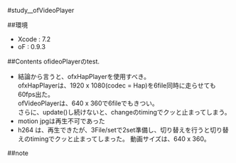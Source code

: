 #study__ofVideoPlayer

##環境
*	Xcode : 7.2
*	oF : 0.9.3

##Contents
ofideoPlayerのtest.

*	結論から言うと、ofxHapPlayerを使用すべき。  
	ofxHapPlayerは、1920 x 1080(codec = Hap)を6file同時に走らせても60fps出た。  
	ofVideoPlayerは、640 x 360で6fileでもきつい。  
	さらに、update()し続けないと、changeのtimingでクッと止まってしまう。  
*	motion jpgは再生不可であった
*	h264 は、再生できたが、3File/setで2set準備し、切り替えを行うと切り替えのtimingでクッと止まってしまった。
	動画サイズは、640 x 360。


##note

